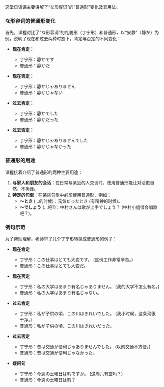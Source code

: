 </br>

这堂日语课主要讲解了“な形容词”的“普通形”变化及其用法。

### **な形容词的普通形变化**

首先，课程对比了“な形容词”的礼貌形（丁宁形）和普通形，以“安静”（静か）为例，说明了现在和过去两种时态下，肯定与否定的不同变化：

*   **现在肯定：**
    *   丁宁形：静かです
    *   普通形：静かだ

*   **现在否定：**
    *   丁宁形：静かじゃありません
    *   普通形：静かじゃない

*   **过去肯定：**
    *   丁宁形：静かでした
    *   普通形：静かだった

*   **过去否定：**
    *   丁宁形：静かじゃありませんでした
    *   普通形：静かじゃなかった

### **普通形的用途**

课程接着介绍了普通形的两种主要用途：

1.  **与家人和朋友的会话**：在日常与亲近的人交谈时，使用普通形能让对话更自然、不拘谨。
2.  **特定的句型**：在某些句型中必须使用普通形，例如：
    *   **～とき** (…的时候)：元気だったとき (有精神的时候)。
    *   **～でしょう** (…吧?)：中村さんは歌が上手でしょう？ (中村小姐很会唱歌吧？)。

### **例句示范**

为了帮助理解，老师举了几个丁宁形转换成普通形的例子：

*   **现在肯定**
    *   丁宁形：この仕事はとても大変です。 (这份工作非常辛苦。)
    *   普通形：この仕事はとても大変だ。

*   **现在否定**
    *   丁宁形：私の大学はあまり有名じゃありません。 (我的大学不怎么有名。)
    *   普通形：私の大学はあまり有名じゃない。

*   **过去肯定**
    *   丁宁形：私が子供の頃、この川はきれいでした。 (我小时候，这条河很干净。)
    *   普通形：私が子供の頃、この川はきれいだった。

*   **过去否定**
    *   丁宁形：昔は交通が便利じゃありませんでした。 (以前交通不方便。)
    *   普通形：昔は交通が便利じゃなかった。

*   **疑问句**
    *   丁宁形：今週の土曜日は暇ですか。 (这周六有空吗？)
    *   普通形：今週の土曜日は暇？
</br>
